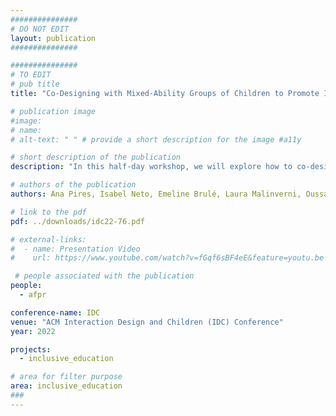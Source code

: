 ```yaml
---
###############
# DO NOT EDIT
layout: publication
###############

###############
# TO EDIT
# pub title
title: "Co-Designing with Mixed-Ability Groups of Children to Promote Inclusive Education"

# publication image
#image:
# name: 
# alt-text: " " # provide a short description for the image #a11y

# short description of the publication
description: "In this half-day workshop, we will explore how to co-design technology in inclusive classrooms where children have diverse sensory, motor, cognitive or behavioral abilities. We will discuss barriers and opportunities in co-designing for inclusion, exploring techniques and tools to support learning in a collaborative environment. We encourage researchers, educators, parents, and other stakeholders to participate and provide their expertise and know-how in improving these environments, with an aim to support both inclusion and collaboration; and children’s exploration of their own interests and approaches to learning. We seek to better understand research experiences in these environments, co-design techniques that were successfully used, and what they can teach the broader field of interaction design for children."

# authors of the publication
authors: Ana Pires, Isabel Neto, Emeline Brulé, Laura Malinverni, Oussama Metatla, Juan Pablo Hourcade

# link to the pdf
pdf: ../downloads/idc22-76.pdf

# external-links:
#  - name: Presentation Video
#    url: https://www.youtube.com/watch?v=fGqf6sBF4eE&feature=youtu.be

 # people associated with the publication
people:
  - afpr

conference-name: IDC
venue: "ACM Interaction Design and Children (IDC) Conference"
year: 2022

projects:
  - inclusive_education

# area for filter purpose
area: inclusive_education
###
---
```

